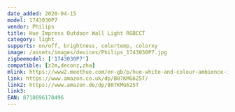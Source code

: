 ```yaml
---
date_added: 2020-04-15
model: 1743030P7
vendor: Philips
title: Hue Impress Outdoor Wall Light RGBCCT
category: light
supports: on/off, brightness, colortemp, colorxy
image: /assets/images/devices/Philips_1743030P7.jpg
zigbeemodel: ['1743030P7']
compatible: [z2m,deconz,zha]
mlink: https://www2.meethue.com/en-gb/p/hue-white-and-colour-ambience-impress-outdoor-wall-light/1742930P7
link: https://www.amazon.co.uk/dp/B07KMG625T/
link2: https://www.amazon.de/dp/B07KMG625T
link3: 
EAN: 8718696170496
---
```



